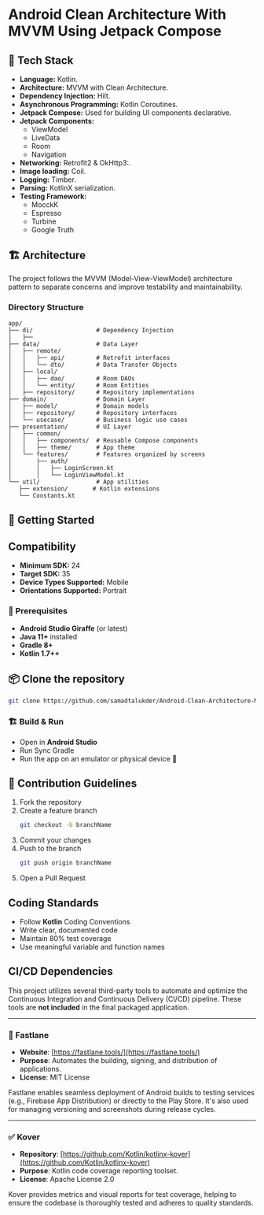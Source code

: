 # Android Clean Architecture With MVVM Using Jetpack Compose


## 🚀 Tech Stack

- **Language:** Kotlin.
- **Architecture:** MVVM with Clean Architecture.
- **Dependency Injection:** Hilt.
- **Asynchronous Programming:** Kotlin Coroutines.
- **Jetpack Compose:** Used for building UI components declarative.
- **Jetpack Components:**
  - ViewModel 
  - LiveData 
  - Room
  - Navigation
- **Networking:** Retrofit2 & OkHttp3:.
- **Image loading:** Coil.
- **Logging:** Timber.
- **Parsing:** KotlinX serialization.
- **Testing Framework:**
  - MocckK 
  - Espresso 
  - Turbine
  - Google Truth


## 🏗️ Architecture

The project follows the MVVM (Model-View-ViewModel) architecture pattern to separate concerns and improve testability and maintainability.

### Directory Structure
 ```
app/
├── di/                  # Dependency Injection
│   ├── 
├── data/                # Data Layer
│   ├── remote/
│   │   ├── api/         # Retrofit interfaces
│   │   └── dto/         # Data Transfer Objects
│   ├── local/
│   │   ├── dao/         # Room DAOs
│   │   └── entity/      # Room Entities
│   ├── repository/      # Repository implementations
├── domain/              # Domain Layer
│   ├── model/           # Domain models
│   ├── repository/      # Repository interfaces
│   └── usecase/         # Business logic use cases
├── presentation/        # UI Layer
│   ├── common/
│   │   ├── components/  # Reusable Compose components
│   │   ├── theme/       # App theme
│   └── features/        # Features organized by screens
│       ├── auth/
│       │   ├── LoginScreen.kt
│       │   └── LoginViewModel.kt
└── util/                # App utilities
    ├── extension/       # Kotlin extensions
    └── Constants.kt 
 ```

## 🚀 Getting Started

## Compatibility
- **Minimum SDK:** 24
- **Target SDK:** 35
- **Device Types Supported:** Mobile
- **Orientations Supported:** Portrait

### 📌 Prerequisites
- **Android Studio Giraffe** (or latest)
- **Java 11+** installed
- **Gradle 8+**
- **Kotlin 1.7++**

## 📦 Clone the repository

```sh
git clone https://github.com/samadtalukder/Android-Clean-Architecture-MVVM-With-Compose
```

### 🏗️ Build & Run
- Open in **Android Studio**
- Run Sync Gradle
- Run the app on an emulator or physical device 🚀

## 🤝 Contribution Guidelines
1. Fork the repository
2. Create a feature branch
   ```sh
   git checkout -b branchName
   ```
3. Commit your changes
4. Push to the branch
   ```sh
   git push origin branchName
   ```
5. Open a Pull Request

## Coding Standards
- Follow **Kotlin** Coding Conventions
- Write clear, documented code
- Maintain 80% test coverage
- Use meaningful variable and function names

## CI/CD Dependencies

This project utilizes several third-party tools to automate and optimize the Continuous Integration and Continuous Delivery (CI/CD) pipeline. These tools are **not included** in the final packaged application.

---

### 🔧 Fastlane

- **Website**: [https://fastlane.tools/](https://fastlane.tools/)
- **Purpose**: Automates the building, signing, and distribution of applications.
- **License**: MIT License

Fastlane enables seamless deployment of Android builds to testing services (e.g., Firebase App Distribution) or directly to the Play Store. It's also used for managing versioning and screenshots during release cycles.

---

### ✅ Kover

- **Repository**: [https://github.com/Kotlin/kotlinx-kover](https://github.com/Kotlin/kotlinx-kover)
- **Purpose**: Kotlin code coverage reporting toolset.
- **License**: Apache License 2.0

Kover provides metrics and visual reports for test coverage, helping to ensure the codebase is thoroughly tested and adheres to quality standards.



